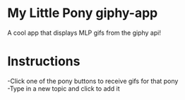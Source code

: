 # My Little Pony giphy-app
A cool app that displays MLP gifs from the giphy api!

# Instructions
-Click one of the pony buttons to receive gifs for that pony  
-Type in a new topic and click to add it
